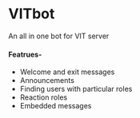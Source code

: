 # VITbot

An all in one bot for VIT server

#### Featrues- 
- Welcome and exit messages
- Announcements 
- Finding users with particular roles 
- Reaction roles
- Embedded messages 

